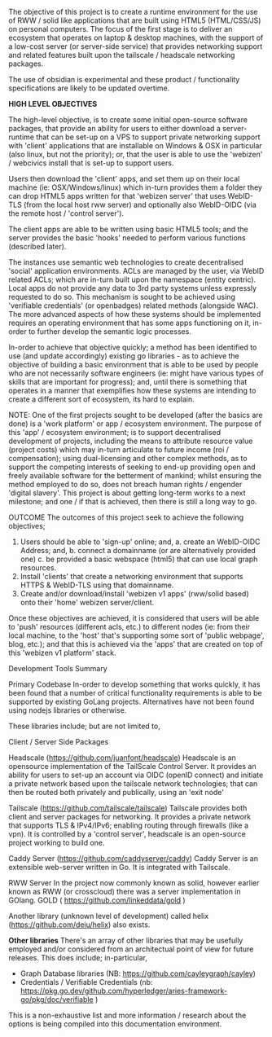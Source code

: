 The objective of this project is to create a runtime environment for the use of RWW / solid like applications that are built using HTML5 (HTML/CSS/JS) on personal computers.  The focus of the first stage is to deliver an ecosystem that operates on laptop & desktop machines, with the support of a low-cost server (or server-side service) that provides networking support and related features built upon the tailscale / headscale networking packages.

The use of obsidian is experimental and these product / functionality specifications are likely to be updated overtime. 

**HIGH LEVEL OBJECTIVES**

The high-level objective, is to create some initial open-source software packages, that provide an ability for users to either download a server-runtime that can be set-up on a VPS to support private networking support with 'client' applications that are installable on Windows & OSX in particular (also linux, but not the priority); or, that the user is able to use the 'webizen' / webcivics install that is set-up to support users.

Users then download the 'client' apps, and set them up on their local machine (ie: OSX/Windows/linux) which in-turn provides them a folder they can drop HTML5 apps written for that 'webizen server' that uses WebID-TLS (from the local host rww server) and optionally also WebID-OIDC (via the remote host / 'control server').  

The client apps are able to be written using basic HTML5 tools; and the server provides the basic 'hooks' needed to perform various functions  (described later).

The instances use semantic web technologies to create decentralised 'social' application environments.  ACLs are managed by the user, via WebID related ACLs; which are in-turn built upon the namespace (entity centric).  Local apps do not provide any data to 3rd party systems unless expressly requested to do so.  This mechanism is sought to be achieved using 'verifiable credentials' (or openbadges) related methods (alongside WAC).   The more advanced aspects of how these systems should be implemented requires an operating environment that has some apps functioning on it, in-order to further develop the semantic logic processes. 

In-order to achieve that objective quickly; a method has been identified to use (and update accordingly) existing go libraries - as to achieve the objective of building a basic environment that is able to be used by people who are not necessarily software engineers (ie: might have various types of skills that are important for progress); and, until there is something that operates in a manner that exemplifies how these systems are intending to create a different sort of ecosystem, its hard to explain. 

NOTE:  One of the first projects sought to be developed (after the basics are done) is a 'work platform' or app / ecosystem environment. The purpose of this 'app' / ecosystem environment; is to support decentralised development of projects, including the means to attribute resource value (project costs) which may in-turn articulate to future income (roi / compensation); using dual-licensing and other complex methods, as to support the competing interests of seeking to end-up providing open and freely available software for the betterment of mankind; whilst ensuring the method employed to do so, does not breach human rights / engender 'digital slavery'.  This project is about getting long-term works to a next milestone; and one / if that is achieved, then there is still a long way to go.

OUTCOME
The outcomes of this project seek to achieve the following objectives;
1. Users should be able to 'sign-up' online; and,
	a. create an WebID-OIDC Address; and,
	b. connect a domainname (or are alternatively provided one)
	c. be provided a basic webspace (html5) that can use local graph resources.
3. Install 'clients' that create a networking environment that supports HTTPS & WebID-TLS using that domainname.
4. Create and/or download/install 'webizen v1 apps' (rww/solid based) onto their 'home' webizen server/client.

Once these objectives are achieved, it is considered that users will be able to 'push' resources (different acls, etc.) to different nodes (ie: from their local machine, to the 'host' that's supporting some sort of 'public webpage', blog, etc.); and that this is achieved via the 'apps' that are created on top of this 'webizen v1 platform' stack.

Development Tools Summary

Primary Codebase
In-order to develop something that works quickly, it has been found that a number of  critical functionality requirements is able to be supported by existing GoLang projects.  Alternatives have not been found using nodejs libraries or otherwise.

These libraries include; but are not limited to,

Client / Server Side Packages

Headscale (https://github.com/juanfont/headscale) 
Headscale is an opensource implementation of the TailScale Control Server.  It provides an ability for users to set-up an account via OIDC (openID connect) and initiate a private network based upon the tailscale network technologies; that can then be routed both privately and publically, using an 'exit node'

Tailscale (https://github.com/tailscale/tailscale) 
Tailscale provides both client and server packages for networking.  It provides a private network that supports TLS & IPv4/IPv6; enabling routing through firewalls (like a vpn).  It is controlled by a 'control server', headscale is an open-source project working to build one.

Caddy Server (https://github.com/caddyserver/caddy)
Caddy Server is an extensible web-server written in Go.  It is integrated with Tailscale.

RWW Server
In the project now commonly known as solid, however earlier known as RWW (or crosscloud) there was a server implementation in GOlang. 
GOLD ( https://github.com/linkeddata/gold )

Another library (unknown level of development) called helix (https://github.com/deiu/helix) also exists. 

**Other libraries**
There's an array of other libraries that may be usefully employed and/or considered from an architectual point of view for future releases.  This does include; in-particular,
- Graph Database libraries (NB: https://github.com/cayleygraph/cayley)
- Credentials / Verifiable Credentials (nb: https://pkg.go.dev/github.com/hyperledger/aries-framework-go/pkg/doc/verifiable )

This is a non-exhaustive list and more information / research about the options is being compiled into this documentation environment.